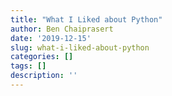 ```yaml
---
title: "What I Liked about Python"
author: Ben Chaiprasert
date: '2019-12-15'
slug: what-i-liked-about-python
categories: []
tags: []
description: ''
---
```

